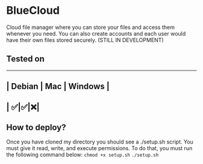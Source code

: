 # BlueCloud
Cloud file manager where you can store your files and access them whenever you need. You can also create accounts and each user would have their own files stored securely.
(STILL IN DEVELOPMENT)
## Tested on
--------------------------
| Debian | Mac | Windows |
--------------------------
| ✅|✅|❌|
--------------------------
## How to deploy?
Once you have cloned my directory you should see a ./setup.sh script. You must give it read, write, and execute permissions. To do that, you must run the following command below:
`chmod +x setup.sh`
`./setup.sh`
